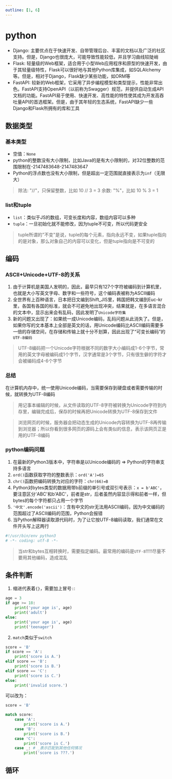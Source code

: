 ```yaml
---
outline: [1, 6]
---
```


# python

- Django: 主要优点在于快速开发、自带管理后台、丰富的文档以及广泛的社区支持。但是，Django也很庞大，可能导致性能较低，并且学习曲线较陡峭
- Flask: 轻量级的Web框架，适合用于小型Web应用程序和原型的快速开发，由于其轻量级特性，Flask可以很好地与其他Python库集成，如SQLAlchemy等。但是，相对于Django，Flask缺少某些功能，如ORM等
- FastAPI: 较新的Web框架，它采用了异步编程模型和类型提示，性能非常出色。FastAPI支持OpenAPI（以前称为Swagger）规范，并提供自动生成API文档的功能。FastAPI易于使用、快速开发、高性能的特性使其成为开发高吞吐量API的首选框架。但是，由于其年轻的生态系统，FastAPI缺少一些Django和Flask所拥有的库和工具


## 数据类型

### 基本类型

- 空值：`None`
- python的整数没有大小限制，比如Java的是有大小限制的，对32位整数的范围限制在-2147483648-2147483647
- Python的浮点数也没有大小限制，但是超出一定范围就直接表示为`inf`（无限大）

> 除法: "//"，只保留整数，比如 10 // 3 = 3
> 余数: "%"，比如 10 % 3 = 1


### list和tuple

- `list`：类似于JS的数组，可变长度和内容，数组内容可以多种
- `tuple`：一旦初始化就不能修改，因为tuple不可变，所以代码更安全
> tuple所谓的"不变"是说，tuple的每个元素，指向永远不变，如果tuple指向的是对象，那么对象自己的内容可以变化，但是tuple指向是不可变的

## 编码

### ASCII+Unicode+UTF-8的关系

1. 由于计算机是美国人发明的，因此，最早只有127个字符被编码到计算机里，也就是大小写英文字母、数字和一些符号，这个编码表被称为ASCII编码
2. 全世界有上百种语言，日本把日文编到Shift_JIS里，韩国把韩文编到Euc-kr里，各国有各国的标准，就会不可避免地出现冲突，结果就是，在多语言混合的文本中，显示出来会有乱码，因此发明了`Unicode字符集`
3. 新的问题又出现了：如果统一成Unicode编码，乱码问题从此消失了。但是，如果你写的文本基本上全部是英文的话，用Unicode编码比ASCII编码需要多一倍的存储空间，在存储和传输上就十分不划算，因此出现了“可变长编码”的`UTF-8编码`
> UTF-8编码把一个Unicode字符根据不同的数字大小编码成1-6个字节，常用的英文字母被编码成1个字节，汉字通常是3个字节，只有很生僻的字符才会被编码成4-6个字节

### 总结

在计算机内存中，统一使用Unicode编码，当需要保存到硬盘或者需要传输的时候，就转换为UTF-8编码
> 用记事本编辑的时候，从文件读取的UTF-8字符被转换为Unicode字符到内存里，编辑完成后，保存的时候再把Unicode转换为UTF-8保存到文件

> 浏览网页的时候，服务器会把动态生成的Unicode内容转换为UTF-8再传输到浏览器；所以你看到很多网页的源码上会有类似<meta charset="UTF-8" />的信息，表示该网页正是用的UTF-8编码

### python编码问题

1. 在最新的Python3版本中，字符串是以Unicode编码的 => Python的字符串支持多语言
2. `ord()`函数获取字符的整数表示：`ord('A')=65`
3. `chr()`函数把编码转换为对应的字符：`chr(66)=B`
4. Python对bytes类型的数据用带b前缀的单引号或双引号表示：`x = b'ABC'`，要注意区分'ABC'和b'ABC'，前者是str，后者虽然内容显示得和前者一样，但bytes的每个字符都只占用一个字节
5. `'中文'.encode('ascii')`：含有中文的str无法用ASCII编码，因为中文编码的范围超过了ASCII编码的范围，Python会报错
6. 当Python解释器读取源代码时，为了让它按UTF-8编码读取，我们通常在文件开头写上这两行
```python
#!/usr/bin/env python3
# -*- coding: utf-8 -*-
```

> 当str和bytes互相转换时，需要指定编码。最常用的编码是`UTF-8`!!!!!尽量不要用其他编码，造成混乱



## 条件判断

1. 缩进代表着`{}`，需要加上冒号`:`:
```python
age = 3
if age >= 18:
    print('your age is', age)
    print('adult')
else:
    print('your age is', age)
    print('teenager')
```


2. `match`类似于`switch`
```python
score = 'B'
if score == 'A':
    print('score is A.')
elif score == 'B':
    print('score is B.')
elif score == 'C':
    print('score is C.')
else:
    print('invalid score.')
```

可以改为：
```python
score = 'B'

match score:
    case 'A':
        print('score is A.')
    case 'B':
        print('score is B.')
    case 'C':
        print('score is C.')
    case _: # _表示匹配到其他任何情况
        print('score is ???.')
```



## 循环

